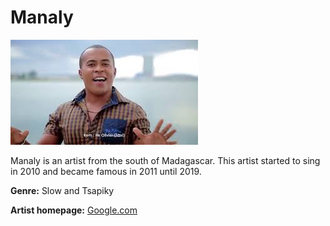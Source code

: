 # Manaly

![Image of manaly](manaly.jpg)

Manaly is an artist from the south of Madagascar. This artist started to sing in 2010 and became famous in 2011 until 2019.

**Genre:** Slow and Tsapiky

**Artist homepage:** [Google.com](https://web.facebook.com/Manaly-1408219812757383/?_rdc=1&_rdr)
